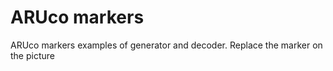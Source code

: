 # ARUco markers
ARUco markers examples of generator and decoder. Replace the marker on the picture

